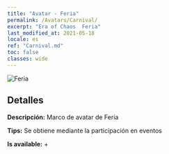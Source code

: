 ```yaml
---
title: "Avatar - Feria"
permalink: /Avatars/Carnival/
excerpt: "Era of Chaos  Feria"
last_modified_at: 2021-05-18
locale: es
ref: "Carnival.md"
toc: false
classes: wide
---
```

 ![Feria](/images/a/avatarFrame_95.png)

## Detalles

 **Descripción:** Marco de avatar de Feria 

 **Tips:** Se obtiene mediante la participación en eventos 

 **Is available:**  + 

